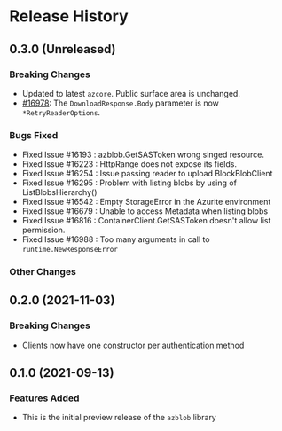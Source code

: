 # Release History

## 0.3.0 (Unreleased)

### Breaking Changes
* Updated to latest `azcore`.  Public surface area is unchanged.
* [#16978](https://github.com/Azure/azure-sdk-for-go/pull/16978): The `DownloadResponse.Body` parameter is now `*RetryReaderOptions`.

### Bugs Fixed
* Fixed Issue #16193 : azblob.GetSASToken wrong singed resource.
* Fixed Issue #16223 : HttpRange does not expose its fields.
* Fixed Issue #16254 : Issue passing reader to upload BlockBlobClient
* Fixed Issue #16295 : Problem with listing blobs by using of ListBlobsHierarchy()
* Fixed Issue #16542 : Empty StorageError in the Azurite environment
* Fixed Issue #16679 : Unable to access Metadata when listing blobs
* Fixed Issue #16816 : ContainerClient.GetSASToken doesn't allow list permission.
* Fixed Issue #16988 : Too many arguments in call to `runtime.NewResponseError`

### Other Changes

## 0.2.0 (2021-11-03)

### Breaking Changes
* Clients now have one constructor per authentication method

## 0.1.0 (2021-09-13)

### Features Added
* This is the initial preview release of the `azblob` library
